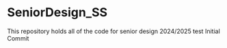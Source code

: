 # SeniorDesign_SS
This repository holds all of the code for senior design 2024/2025
test
Initial Commit
